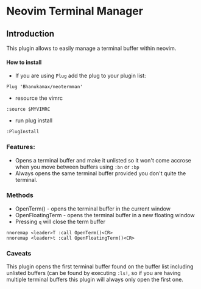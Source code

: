 # Neovim Terminal Manager


## Introduction

This plugin allows to easily manage a terminal buffer within neovim.

#### How to install

- If you are using `Plug` add the plug to your plugin list:
```
Plug 'Bhanukamax/neotermman'
```

- resource the vimrc
```
:source $MYVIMRC
```

- run plug install
```
:PlugInstall
```

### Features:

- Opens a terminal buffer and make it unlisted so it won't come accrose when you move between buffers using `:bn` or `:bp`
- Always opens the same terminal buffer provided you don't quite the terminal.


### Methods

- OpenTerm() - opens the terminal buffer in the current window
- OpenFloatingTerm - opens the terminal buffer in a new floating window
- Pressing `q` will close the term buffer

```
nnoremap <leader>T :call OpenTerm()<CR>
nnoremap <leader>t :call OpenFloatingTerm()<CR>
```


### Caveats

This plugin opens the first terminal buffer found on the buffer list including unlisted buffers (can be found by executing `:ls!`, so if you are having multiple terminal buffers this plugin will always only open the first one.
